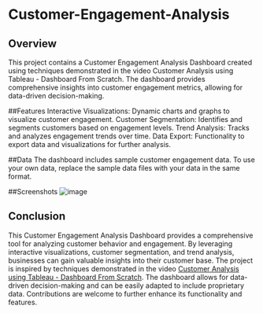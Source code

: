 # Customer-Engagement-Analysis
## Overview
This project contains a Customer Engagement Analysis Dashboard created using techniques demonstrated in the video Customer Analysis using Tableau - Dashboard From Scratch. The dashboard provides comprehensive insights into customer engagement metrics, allowing for data-driven decision-making.


##Features
Interactive Visualizations: Dynamic charts and graphs to visualize customer engagement.
Customer Segmentation: Identifies and segments customers based on engagement levels.
Trend Analysis: Tracks and analyzes engagement trends over time.
Data Export: Functionality to export data and visualizations for further analysis.

##Data
The dashboard includes sample customer engagement data. To use your own data, replace the sample data files with your data in the same format.



##Screenshots
![image](https://github.com/AjithkumarSukumar23/Customer-Engagement-Analysis/assets/161398931/8c13afbc-a495-4f07-9936-9a6101135308)


## Conclusion

This Customer Engagement Analysis Dashboard provides a comprehensive tool for analyzing customer behavior and engagement. By leveraging interactive visualizations, customer segmentation, and trend analysis, businesses can gain valuable insights into their customer base. The project is inspired by techniques demonstrated in the video [Customer Analysis using Tableau - Dashboard From Scratch](https://www.youtube.com/watch?v=_qReGTOrKTk). The dashboard allows for data-driven decision-making and can be easily adapted to include proprietary data. Contributions are welcome to further enhance its functionality and features.
